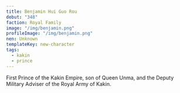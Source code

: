 ```yaml
---
title: Benjamin Hui Guo Rou
debut: "348"
faction: Royal Family
image: "/img/benjamin.png"
profileImage: "/img/benjamin.png"
nen: Unknown
templateKey: new-character
tags:
  - kakin
  - prince
---
```


First Prince of the Kakin Empire, son of Queen Unma, and the Deputy Military Adviser of the Royal Army of Kakin.

